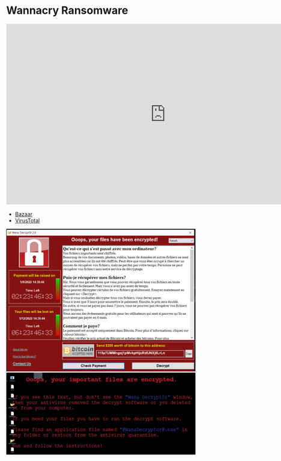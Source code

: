# Wannacry Ransomware

<iframe width="848" height="480" src="https://www.youtube.com/embed/" title="YouTube video player" frameborder="0" allow="accelerometer; autoplay; clipboard-write; encrypted-media; gyroscope; picture-in-picture" allowfullscreen></iframe>

* [Bazaar](https://bazaar.abuse.ch/sample/ed01ebfbc9eb5bbea545af4d01bf5f1071661840480439c6e5babe8e080e41aa/)
* [VirusTotal](https://www.virustotal.com/gui/file/ed01ebfbc9eb5bbea545af4d01bf5f1071661840480439c6e5babe8e080e41aa)

![wanna-cry-01](../media/wanna-cry-01.png)
![wanna-cry-02](../media/wanna-cry-02.png)

